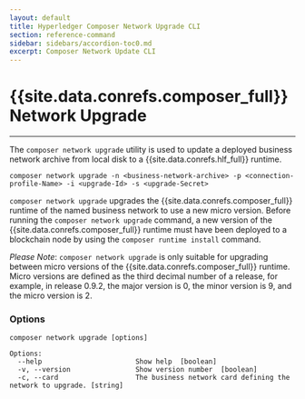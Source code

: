 ```yaml
---
layout: default
title: Hyperledger Composer Network Upgrade CLI
section: reference-command
sidebar: sidebars/accordion-toc0.md
excerpt: Composer Network Update CLI
---
```


# {{site.data.conrefs.composer_full}} Network Upgrade

---

The `composer network upgrade` utility is used to update a deployed business network archive from local disk to a {{site.data.conrefs.hlf_full}} runtime.

```
composer network upgrade -n <business-network-archive> -p <connection-profile-Name> -i <upgrade-Id> -s <upgrade-Secret>
```

`composer network upgrade` upgrades the {{site.data.conrefs.composer_full}} runtime of the named business network to use a new micro version. Before running the `composer network upgrade` command, a new version of the {{site.data.conrefs.composer_full}} runtime must have been deployed to a blockchain node by using the `composer runtime install` command.

*Please Note*: `composer network upgrade` is only suitable for upgrading between micro versions of the {{site.data.conrefs.composer_full}} runtime. Micro versions are defined as the third decimal number of a release, for example, in release 0.9.2, the major version is 0, the minor version is 9, and the micro version is 2.

### Options

```
composer network upgrade [options]

Options:
  --help                       Show help  [boolean]
  -v, --version                Show version number  [boolean]
  -c, --card                   The business network card defining the network to upgrade. [string]
```
